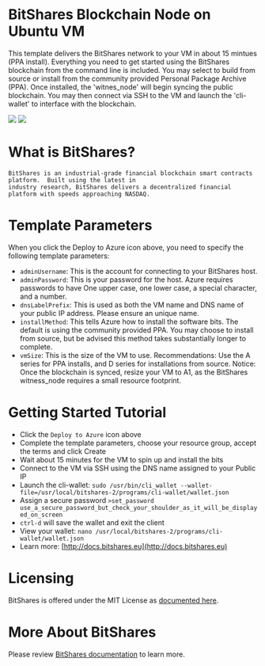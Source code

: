 # BitShares Blockchain Node on Ubuntu VM

This template delivers the BitShares network to your VM in about 15 mintues (PPA install).  Everything you need to get started using the BitShares blockchain from the command line is included. 
You may select to build from source or install from the community provided Personal Package Archive (PPA).  Once installed, the 'witnes_node' will begin syncing the public blockchain. 
You may then connect via SSH to the VM and launch the 'cli-wallet' to interface with the blockchain.

<a href="https://portal.azure.com/#create/Microsoft.Template/uri/https%3A%2F%2Fraw.githubusercontent.com%2FAzure%2Fazure-quickstart-templates%2Fmaster%2Fbitshares-ubuntu-vm%2Fazuredeploy.json" target="_blank"><img src="http://azuredeploy.net/deploybutton.png"/></a>
<a href="http://armviz.io/#/?load=https%3A%2F%2Fraw.githubusercontent.com%2FAzure%2Fazure-quickstart-templates%2Fmaster%2Fbitshares-ubuntu-vm%2Fazuredeploy.json" target="_blank"><img src="http://armviz.io/visualizebutton.png"/></a>

# What is BitShares?

```
BitShares is an industrial-grade financial blockchain smart contracts platform.  Built using the latest in
industry research, BitShares delivers a decentralized financial platform with speeds approaching NASDAQ. 
```

# Template Parameters

When you click the Deploy to Azure icon above, you need to specify the following template parameters:

* `adminUsername`: This is the account for connecting to your BitShares host.
* `adminPassword`: This is your password for the host.  Azure requires passwords to have One upper case, one lower case, a special character, and a number.
* `dnsLabelPrefix`: This is used as both the VM name and DNS name of your public IP address.  Please ensure an unique name.
* `installMethod`: This tells Azure how to install the software bits.  The default is using the community provided PPA.  You may choose to install from source, but be advised this method takes substantially longer to complete.
* `vmSize`: This is the size of the VM to use.  Recommendations: Use the A series for PPA installs, and D series for installations from source.  Notice: Once the blockchain is synced, resize your VM to A1, as the BitShares witness_node requires a small resource footprint. 

# Getting Started Tutorial

* Click the `Deploy to Azure` icon above
* Complete the template parameters, choose your resource group, accept the terms and click Create
* Wait about 15 minutes for the VM to spin up and install the bits
* Connect to the VM via SSH using the DNS name assigned to your Public IP
* Launch the cli-wallet: `sudo /usr/bin/cli_wallet --wallet-file=/usr/local/bitshares-2/programs/cli-wallet/wallet.json`
* Assign a secure password `>set_password use_a_secure_password_but_check_your_shoulder_as_it_will_be_displayed_on_screen`
* `ctrl-d` will save the wallet and exit the client
* View your wallet: `nano /usr/local/bitshares-2/programs/cli-wallet/wallet.json`
* Learn more: [http://docs.bitshares.eu](http://docs.bitshares.eu)   

# Licensing

BitShares is offered under the MIT License as [documented here](https://github.com/bitshares/bitshares-2/blob/bitshares/LICENSE.md). 

# More About BitShares

Please review [BitShares documentation](https://docs.bitshares.eu) to learn more. 